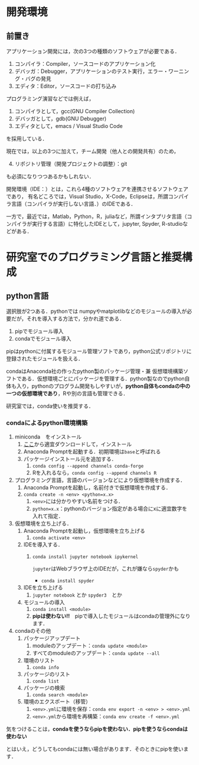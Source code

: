 # 開発環境

## 前置き

アプリケーション開発には，次の3つの種類のソフトウェアが必要である．

1. コンパイラ：Compiler，ソースコードのアプリケーション化
2. デバッガ：Debugger，アプリケーションのテスト実行，エラー・ワーニング・バグの発見
3. エディタ：Editor，ソースコードの打ち込み

プログラミング演習などでは例えば，

1. コンパイラとして，gcc(GNU Compiler Collection)
2. デバッガとして，gdb(GNU Debugger)
3. エディタとして，emacs / Visual Studio Code

を採用している．

現在では，以上の3つに加えて，チーム開発（他人との開発共有）のため，

4. リポジトリ管理（開発プロジェクトの調整）：git

も必須になりつつあるかもしれない．

開発環境（IDE：）とは，これら4種のソフトウェアを連携させるソフトウェアであり，
有名どころでは，Visual Studio，X-Code，Eclipseは，所謂コンパイラ言語（コンパイラが実行しない言語．）のIDEである．

一方で，最近では，Matlab，Python，R，juliaなど，所謂インタプリタ言語（コンパイラが実行する言語）に特化したIDEとして，jupyter, Spyder, R-studioなどがある．

# 研究室でのプログラミング言語と推奨構成

## python言語

選択肢が2つある．pythonでは numpyやmatplotlibなどのモジュールの導入が必要だが，それを導入する方法で，分かれ道である．

1. pipでモジュール導入
2. condaでモジュール導入

pipはpythonに付属するモジュール管理ソフトであり，python公式リポジトリに登録されたモジュールを扱える．

condaはAnaconda社の作ったpython製のパッケージ管理・兼 仮想環境構築ソフトである．仮想環境ごとにパッケージを管理する．python製なのでpython自体も入り，pythonのプログラム開発もしやすいが，**python自体もcondaの中の一つの仮想環境であり**，Rや別の言語も管理できる．

研究室では，conda使いを推奨する．

### condaによるpython環境構築

1. miniconda　をインストール
   1. [ここ](https://docs.conda.io/en/latest/miniconda.html)から適宜ダウンロードして，インストール
   2. Anaconda Promptを起動する．初期環境は`base`と呼ばれる
   3. パッケージインストール元を追加する．
      1. `conda config --append channels conda-forge`
      2. Rを入れるなら，`conda config --append channels R`
2. プログラミング言語，言語のバージョンなどにより仮想環境を作成する．
   1. Anaconda Promptを起動し，名前付きで仮想環境を作成する．
   2. `conda create -n <env> <python=x.x>` 
      1. `<env>`には分かりやすい名前をつける．
      2. `python=x.x`：pythonのバージョン指定がある場合にxに適宜数字を入れて指定．
3. 仮想環境を立ち上げる．
   1. Anaconda Promptを起動し，仮想環境を立ち上げる
      1. `conda activate <env>`
   2. IDEを導入する．
      1. `conda install jupyter notebook ipykernel`

         `jupyter`はWebブラウザ上のIDEだが，これが嫌なら`spyder`かも
         - `conda install spyder`
   3. IDEを立ち上げる
      1. `jupyter notebook` とか `spyder3`　とか 
   4. モジュールの導入
      1. `conda install <module>`
      2. **pipは使わない‼**　pipで導入したモジュールはcondaの管理外になります．
4. condaのその他
   1. パッケージアップデート
      1. moduleのアップデート：`conda update <module>`
      2. すべてのmoduleのアップデート：`conda update --all`
   2. 環境のリスト
      1. `conda info`
   3. パッケージのリスト
      1. `conda list`
   4. パッケージの検索
      1. `conda search <module>`
   5. 環境のエクスポート（移管）
      1. `<env>.yml`に環境を保存：`conda env export -n <env> > <env>.yml`
      2. `<env>.yml`から環境を再構築：`conda env create -f <env>.yml`

気をつけることは，**condaを使うならpipを使わない．pipを使うならcondaは使わない**

とはいえ，どうしてもcondaには無い場合があります．そのときにpipを使います．

